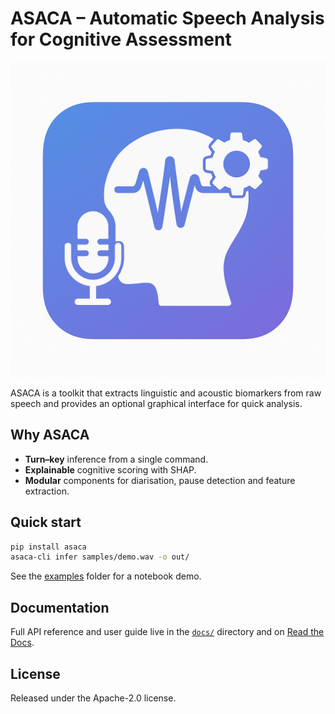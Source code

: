 # ASACA – Automatic Speech Analysis for Cognitive Assessment

![GUI](docs/img/asaca_gui.gif)

ASACA is a toolkit that extracts linguistic and acoustic biomarkers from raw speech and provides an optional graphical interface for quick analysis.

## Why ASACA
* **Turn–key** inference from a single command.
* **Explainable** cognitive scoring with SHAP.
* **Modular** components for diarisation, pause detection and feature extraction.

## Quick start
```bash
pip install asaca
asaca-cli infer samples/demo.wav -o out/
```

See the [examples](examples/) folder for a notebook demo.

## Documentation
Full API reference and user guide live in the [`docs/`](docs/) directory and on [Read the Docs](https://example.com/).

## License
Released under the Apache-2.0 license.
